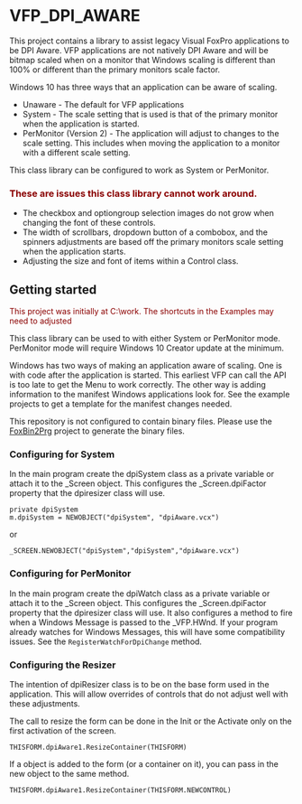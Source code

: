 # VFP_DPI_AWARE
This project contains a library to assist legacy Visual FoxPro applications to be DPI Aware.
VFP applications are not natively DPI Aware and will be bitmap scaled when on a monitor that Windows scaling is different than 100% or different than the primary monitors scale factor.

Windows 10 has three ways that an application can be aware of scaling. 

- Unaware - The default for VFP applications
- System - The scale setting that is used is that of the primary monitor when the application is started.
- PerMonitor (Version 2) - The application will adjust to changes to the scale setting. This includes when moving the application to a monitor with a different scale setting.

This class library can be configured to work as System or PerMonitor. 

### <span style="color:darkred">**These are issues this class library cannot work around.**</span>

- The checkbox and optiongroup selection images do not grow when changing the font of these controls.
- The width of scrollbars, dropdown button of a combobox, and the spinners adjustments are based off the primary monitors scale setting when the application starts. 
- Adjusting the size and font of items within a Control class.

## Getting started
<span style="color:darkred">This project was initially at C:\work. The shortcuts in the Examples may need to adjusted</span>

This class library can be used to with either System or PerMonitor mode. PerMonitor mode will require Windows 10 Creator update at the minimum. 

Windows has two ways of making an application aware of scaling. One is with code after the application is started. This earliest VFP can call the API is too late to get the Menu to work correctly.  The other way is adding information to the manifest Windows applications look for. See the example projects to get a template for the manifest changes needed.

This repository is not configured to contain binary files. Please use the [FoxBin2Prg](https://github.com/fdbozzo/foxbin2prg) project to generate the binary files.

### Configuring for System

In the main program create the dpiSystem class as a private variable or attach it to the _Screen object. This configures the _Screen.dpiFactor property that the dpiresizer class will use.

```
private dpiSystem
m.dpiSystem = NEWOBJECT("dpiSystem", "dpiAware.vcx")
```
or
```
_SCREEN.NEWOBJECT("dpiSystem","dpiSystem","dpiAware.vcx")
```

### Configuring for PerMonitor

In the main program create the dpiWatch class as a private variable or attach it to the _Screen object.
This configures the _Screen.dpiFactor property that the dpiresizer class will use. It also configures a method to fire when a Windows Message is passed to the _VFP.HWnd. If your program already watches for Windows Messages, this will have some compatibility issues. See the `RegisterWatchForDpiChange` method.

### Configuring the Resizer

The intention of dpiResizer class is to be on the base form used in the application. This will allow overrides of controls that do not adjust well with these adjustments.

The call to resize the form can be done in the Init or the Activate only on the first activation of the screen.

```
THISFORM.dpiAware1.ResizeContainer(THISFORM)
```

If a object is added to the form (or a container on it), you can pass in the new object to the same method.

```
THISFORM.dpiAware1.ResizeContainer(THISFORM.NEWCONTROL)
```


